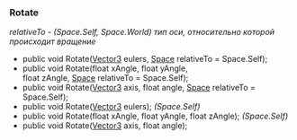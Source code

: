 ### Rotate
*relativeTo - (Space.Self, Space.World) тип оси, относительно которой происходит вращение*
- public void Rotate([Vector3](https://docs.unity3d.com/ScriptReference/Vector3.html) eulers, [Space](https://docs.unity3d.com/ScriptReference/Space.html) relativeTo = Space.Self);
- public void Rotate(float xAngle, float yAngle, float zAngle, [Space](https://docs.unity3d.com/ScriptReference/Space.html) relativeTo = Space.Self);
- public void Rotate([Vector3](https://docs.unity3d.com/ScriptReference/Vector3.html) axis, float angle, [Space](https://docs.unity3d.com/ScriptReference/Space.html) relativeTo = Space.Self);
- public void Rotate([Vector3](https://docs.unity3d.com/ScriptReference/Vector3.html) eulers); *(Space.Self)*
- public void Rotate(float xAngle, float yAngle, float zAngle); *(Space.Self)*
- public void Rotate([Vector3](https://docs.unity3d.com/ScriptReference/Vector3.html) axis, float angle);
